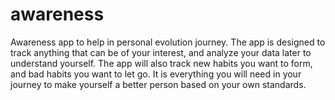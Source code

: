 awareness
=========

Awareness app to help in personal evolution journey. The app is designed to track anything that can be of your interest, and analyze your data later to understand yourself. The app will also track new habits you want to form, and bad habits you want to let go. It is everything you will need in your journey to make yourself a better person based on your own standards. 
